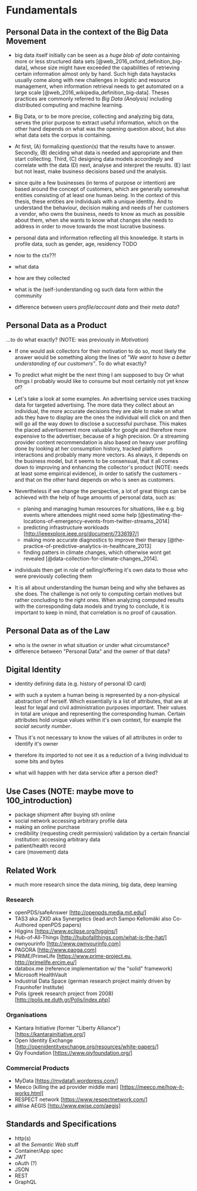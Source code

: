 Fundamentals
==========================================



## Personal Data in the context of the Big Data Movement

+   big data itself initially can be seen as a *huge blob of data* containing more or less
    structured data sets [@web_2016_oxford_definition_big-data], whose size might have exceeded 
    the capabilities of retrieving certain information almost only by hand. Such high data 
    haystacks usually come along with new challenges in logistic and resource management, when 
    information retrieval needs to get automated on a large scale 
    [@web_2016_wikipedia_definition_big-data]. Theses practices are commonly referred to *Big 
    Data (Analysis)* including distributed computing and machine learning. 
+   Big Data, or to be more precise, collecting and analyzing big data, serves the prior purpose 
    to extract useful information, which on the other hand depends on what was the opening 
    question about, but also what data sets the corpus is containing.
+   At first, (A) formalizing question(s) that the results have to answer. 
    Secondly, (B) deciding what data is needed and appropriate and then start collecting. Third, 
    (C) designing data models accordingly and correlate with the data
    (D) next, analyse and interpret the results. (E) last but not least, make business decisions
    based und the analysis.
    
+   since quite a few businesses (in terms of purpose or intention) are based around the concept 
    of customers, which are generally somewhat entities consisting of at least one human being. In 
    the context of this thesis, these entities are individuals with a unique identity. And to 
    understand the behaviour, decision making and needs of her customers a vendor, who owns the 
    business, needs to know as much as possible about them, when she wants to know what changes
    she needs to address in order to move towards the most lucrative business.
+   personal data and information reflecting all this knowledge. It starts in profile data, such
    as gender, age, residency TODO
    
    

+   now to the ctx??!
+   what data
+   how are they collected
+   what is the (self-)understanding og such data form within the community

+   difference between users *profile/account data* and their *meta data*?



## Personal Data as a Product

...to do what exactly? (NOTE: was previously in *Motivation*)
+   If one would ask 
    collectors for their motivation to do so, most likely the answer would be something along
    the lines of *"We want to have a better understanding of our customers"*. To do what exactly?

+   To predict what might be the next thing I am supposed to buy Or what things I probably would 
    like to consume but most certainly not yet know of?
+   Let's take a look at some examples. An advertising service uses tracking data for targeted advertising. The more 
    data they collect about an individual, the more accurate decisions they are able to make on 
    what ads they have to display are the ones the individual will click on and then will go 
    all the way down to disclose a successful purchase. This makes the placed advertisement 
    more valuable for google and therefore more expensive to the advertiser, 
    because of a high precision.
    Or a streaming provider content recommendation is also based on heavy user profiling 
    done by looking at her consumption history, tracked platform interactions and probably many 
    more vectors. 
    As always, it depends on the business model, but it seems to be consensual, that it 
    all comes down to improving and enhancing the collector's product (NOTE: needs at least
    some empirical evidence), in order to satisfy the customers - and that on the other hand
    depends on who is seen as customers.
+   Nevertheless if we change the perspective, a lot of great things can be achieved with the help 
    of huge amounts of personal data, such as:
    -   planing and managing human resources for situations, like e.g. big events where attendees 
        might need some help [@estimating-the-locations-of-emergency-events-from-twitter-streams_2014]
    -   predicting infrastructure workloads [http://ieeexplore.ieee.org/document/7336197/]
    -   making more accurate diagnostics to improve their therapy [@the-practice-of-predictive-analytics-in-healthcare_2013]
    -   finding patters in climate changes, which otherwise wont get revealed [@data-collection-for-climate-changes_2014].


+   individuals then get in role of selling/offering it's own data to those who were previously 
    collecting them


+   It is all about understanding the human being and why she behaves as she does. The 
    challenge is not only to computing certain motives but rather concluding to the right ones. 
    When analyzing computed results with the corresponding data models and trying to conclude, 
    it is important to keep in mind, that correlation is no proof of causation.
    


## Personal Data as of the Law

+   who is the owner in what situation or under what circumstance?
+   difference between "Personal Data" and the owner of that data?



## Digital Identity

+   identity defining data (e.g. history of personal ID card)

+   with such a system a human being is represented by a non-physical abstraction of herself.
    Which essentially is a list of attributes, that are at least for legal and civil
    administration purposes important. Their values in total are unique and representing the 
    corresponding human. Certain attributes hold unique values within it's own context, for 
    example the *social security number*. 
+   Thus it's not necessary to know the values of all attributes in order to identify it's
    owner
+   therefore its imported to not see it as a reduction of a living individual to some bits and
    bytes
    
+   what will happen with her data service after a person died?



## Use Cases (NOTE: maybe move to 100_introduction)

+   package shipment after buying sth online 
+   social network accessing arbitrary profile data
+   making an online purchase
+   credibility (requesting credit permission) validation by a certain financial institution: 
    accessing arbitrary data
+   patient/health record
+   care (movement) data



## Related Work

+   much more research since the data mining, big data, deep learning 


### Research

+   openPDS/safeAnswer [http://openpds.media.mit.edu/]
+   TAS3 aka ZXID aka Synergetics (lead arch Sampo Kellomäki also Co-Authored openPDS papers)
+   Higgins [https://www.eclipse.org/higgins/]
+   Hub-of-All-Things [http://hubofallthings.com/what-is-the-hat/]
+   ownyourinfo [http://www.ownyourinfo.com]
+   PAGORA [http://www.paoga.com]
+   PRIME/PrimeLife [https://www.prime-project.eu, http://primelife.ercim.eu/]
+   databox.me (reference implementation w/ the "solid" framework)
+   Microsoft HealthVault
+   Industrial Data Space (german research project mainly driven by Fraunhofer Institute)
+   Polis (greek research project from 2008) [http://polis.ee.duth.gr/Polis/index.php]


### Organisations

+   Kantara Initiative (former "Liberty Alliance") [https://kantarainitiative.org/]
+   Open Identity Exchange [http://openidentityexchange.org/resources/white-papers/]
+   Qiy Foundation [https://www.qiyfoundation.org/]


### Commercial Products

+   MyData [https://mydatafi.wordpress.com/]
+   Meeco (killing the ad provider middle man) [https://meeco.me/how-it-works.html]
+   RESPECT network [https://www.respectnetwork.com/]
+   aWise AEGIS [http://www.ewise.com/aegis]



## Standards and Specifications

+   http(s)
+   all the *Semantic Web* stuff
+   Container/App spec
+   JWT
+   oAuth (?)
+   JSON
+   REST
+   GraphQL





